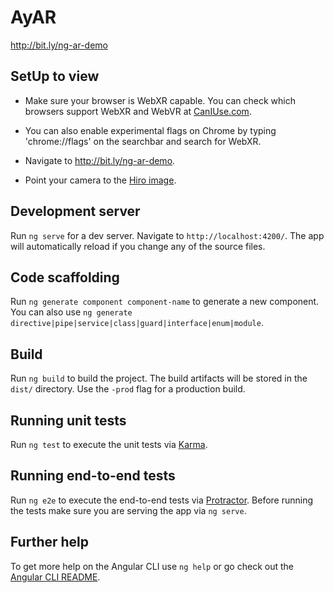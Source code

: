# AyAR

http://bit.ly/ng-ar-demo

## SetUp to view

* Make sure your browser is WebXR capable. You can check which browsers support WebXR and WebVR at [CanIUse.com](https://caniuse.com/#search=webxr).

* You can also enable experimental flags on Chrome by typing 'chrome://flags' on the searchbar and search for WebXR. 

* Navigate to http://bit.ly/ng-ar-demo.

* Point your camera to the [Hiro image](assets/HIRO.jpg).

## Development server

Run `ng serve` for a dev server. Navigate to `http://localhost:4200/`. The app will automatically reload if you change any of the source files.

## Code scaffolding

Run `ng generate component component-name` to generate a new component. You can also use `ng generate directive|pipe|service|class|guard|interface|enum|module`.

## Build

Run `ng build` to build the project. The build artifacts will be stored in the `dist/` directory. Use the `-prod` flag for a production build.

## Running unit tests

Run `ng test` to execute the unit tests via [Karma](https://karma-runner.github.io).

## Running end-to-end tests

Run `ng e2e` to execute the end-to-end tests via [Protractor](http://www.protractortest.org/).
Before running the tests make sure you are serving the app via `ng serve`.

## Further help

To get more help on the Angular CLI use `ng help` or go check out the [Angular CLI README](https://github.com/angular/angular-cli/blob/master/README.md).
